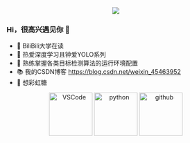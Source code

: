 <div align="center"><img src="https://cdn.jsdelivr.net/gh/sun0225SUN/photos/images/202110311924844.png" /></div>

### Hi，很高兴遇见你 👋

- 🧡 BiliBili大学在读
- 🤡 热爱深度学习且钟爱YOLO系列
- 🔨 熟练掌握各类目标检测算法的运行环境配置
- 📚 我的CSDN博客 https://blog.csdn.net/weixin_45463952
- 🍬 想彩虹糖

<!-- Gif -->
<div align="center">
  <img alt="VSCode" src="https://i.giphy.com/media/IdyAQJVN2kVPNUrojM/200.webp" width="100" title="vscode">
  <img alt="python" src="https://i.giphy.com/media/LMt9638dO8dftAjtco/200.webp" width="100" title="python">
  <img alt="github" src="https://i.giphy.com/media/KzJkzjggfGN5Py6nkT/200.webp" width="100" title="github">
</div>

